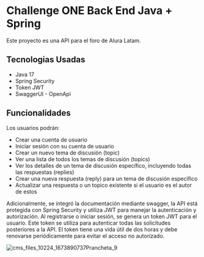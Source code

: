 # Challenge ONE Back End Java + Spring

Este proyecto es una API para el foro de Alura Latam.

## Tecnologias Usadas

- Java 17
- Spring Security
- Token JWT
- SwaggerUI - OpenApi

## Funcionalidades

Los usuarios podrán:

- Crear una cuenta de usuario
- Iniciar sesión con su cuenta de usuario
- Crear un nuevo tema de discusión (topic)
- Ver una lista de todos los temas de discusión (topics)
- Ver los detalles de un tema de discusión específico, incluyendo todas las respuestas (replies)
- Crear una nueva respuesta (reply) para un tema de discusión específico
- Actualizar una respuesta o un topico existente si el usuario es el autor de estos

Adicionalmente, se integró la documentación mediante swagger, la API está protegida con Spring Security y utiliza JWT para manejar la autenticación y autorización. Al registrarse o iniciar sesión, se genera un token JWT para el usuario. Este token se utiliza para autenticar todas las solicitudes posteriores a la API. El token tiene una vida útil de dos horas y debe renovarse periódicamente para evitar el acceso no autorizado.

![cms_files_10224_1673890737Prancheta_9](https://user-images.githubusercontent.com/76707027/236654191-cc167f20-851a-4cc7-b48b-0c9682911ef5.png)
